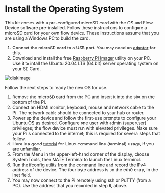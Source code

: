 # Install the Operating System

This kit comes with a pre-configured microSD card with the OS and Flow Device software pre-installed. Follow these instructions to configure a microSD card for your own flow device. These instructions assume that you are using a Windows PC to build the card.

1. Connect the microSD card to a USB port. You may need an [adapter](https://www.amazon.com/SmartQ-C307-Portable-MicroSDHC-MicroSDXC/dp/B06ZYXR7DL) for this.
2. Download and install the free [Raspberry Pi Imager](https://www.raspberrypi.com/news/raspberry-pi-imager-imaging-utility/) utility on your PC.  Use it to intall the Ubuntu 20.04 LTS (64 bit) server operating system on your SD Card.

![diskimage](https://www.raspberrypi.org/app/uploads/2020/03/RPI_intro-e1583228263677.png)

Follow the next steps to ready the new OS for use.

1. Remove the microSD card from the PC and insert it into the slot on the bottom of the Pi.
2. Connect an HDMI monitor, keyboard, mouse and network cable to the Pi. The network cable should be connected to your hub or router.  
3. Power up the device and follow the first-use prompts to configure your Ubuntu OS as desired. Configure one user with admin \(superuser\) privileges; the flow device must run with elevated privileges. Make sure your Pi is connected to the internet; this is required for several steps that follow.
4. Here is a good [tutorial](https://tutorials.ubuntu.com/tutorial/command-line-for-beginners#0) for Linux command line \(terminal\) usage, if you are unfamiliar.
5. From the Menu in the upper-left-hand corner of the display, choose System Tools, then MATE Terminal to launch the Linux terminal.
6. Run the ifconfig utility from the command line and record the IPv4 address of the device. The four byte address is on the eth0 entry, in the inet field.
7. You may now connect to the Pi remotely using ssh or PuTTY \(from a PC\). Use the address that you recorded in step 6, above.

